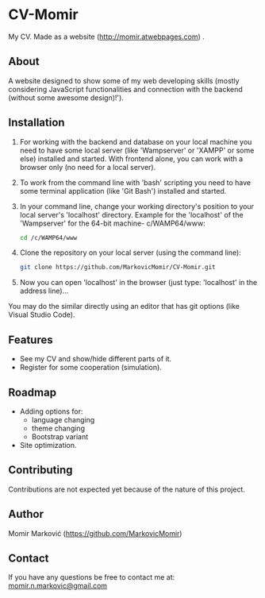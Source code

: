 # CV-Momir

My CV. Made as a website (http://momir.atwebpages.com) .

## About

A website designed to show some of my web developing skills (mostly considering JavaScript functionalities and connection with the backend (without some awesome design)!').

## Installation

1. For working with the backend and database on your local machine you need to have some local server (like 'Wampserver' or 'XAMPP' or some else) installed and started. With frontend alone, you can work with a browser only (no need for a local server).

2. To work from the command line with 'bash' scripting you need to have some terminal application (like 'Git Bash') installed and started.

3. In your command line, change your working directory's position to your local server's 'localhost' directory. Example for the 'localhost' of the 'Wampserver' for the 64-bit machine- c/WAMP64/www:
   ```bash
   cd /c/WAMP64/www
   ```

4. Clone the repository on your local server (using the command line):
   ```bash
   git clone https://github.com/MarkovicMomir/CV-Momir.git
   ```

5. Now you can open 'localhost' in the browser (just type: 'localhost' in the address line)...

You may do the similar directly using an editor that has git options (like Visual Studio Code).

## Features

- See my CV and show/hide different parts of it.
- Register for some cooperation (simulation).

## Roadmap

- Adding options for:
    - language changing
    - theme changing
    - Bootstrap variant
- Site optimization.

## Contributing

Contributions are not expected yet because of the nature of this project.

## Author

Momir Marković (https://github.com/MarkovicMomir)

## Contact

If you have any questions be free to contact me at: momir.n.markovic@gmail.com 

